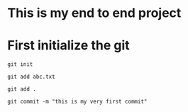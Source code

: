 # This is my end to end project

# First initialize the git
```
git init
```


```
git add abc.txt

git add .
```

```
git commit -m "this is my very first commit"
```





